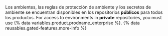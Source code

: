 Los ambientes, las reglas de protección de ambiente y los secretos de ambiente se encuentran disponibles en los repositorios **públicos** para todos los productos. For access to environments in **private** repositories, you must use {% data variables.product.prodname_enterprise %}. {% data reusables.gated-features.more-info %}
